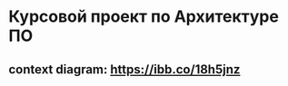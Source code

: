 Курсовой проект по Архитектуре ПО
=================================
context diagram: https://ibb.co/18h5jnz
---------------------------------------
